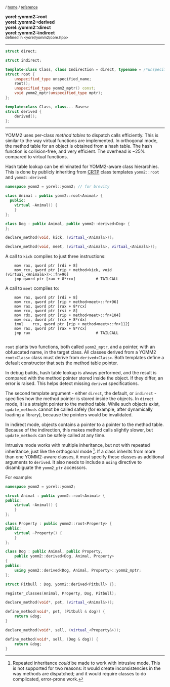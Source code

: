 
<sub>/ [home](/README.md) / [reference](/reference/README.md) </sub>

**yorel::yomm2::root**<br>
**yorel::yomm2::derived**<br>
**yorel::yomm2::direct**<br>
**yorel::yomm2::indirect**<br>
<sub>defined in <yorel/yomm2/core.hpp></sub>

---
```c++
struct direct;

struct indirect;

template<class Class, class Indirection = direct, typename = /*unspecified*/>
struct root {
    unspecified_type unspecified_name;
    root();
    unspecified_type yomm2_mptr() const;
    void yomm2_mptr(unspecified_type mptr);
};

template<class Class, class... Bases>
struct derived {
    derived();
};
```
---
YOMM2 uses per-class _method tables_ to dispatch calls efficiently. This is
similar to the way virtual functions are implemented. In orthogonal mode, the
method table for an object is obtained from a hash table. The hash function is
collision-free, and very efficient. The overhead is ~25% compared to virtual
functions.

Hash table lookup can be eliminated for YOMM2-aware class hierarchies. This
is done by publicly inheriting from
[CRTP](https://en.wikipedia.org/wiki/Curiously_recurring_template_pattern) class
templates `yomm2::root` and `yomm2::derived`:


```c++
namespace yomm2 = yorel::yomm2; // for brevity

class Animal : public yomm2::root<Animal> {
  public:
    virtual ~Animal() {
    }
};

class Dog : public Animal, public yomm2::derived<Dog> {
};

declare_method(void, kick, (virtual_<Animal&>));

declare_method(void, meet, (virtual_<Animal&>, virtual_<Animal&>));
```


A call to `kick` compiles to just three instructions:

```
	mov	rax, qword ptr [rdi + 8]
	mov	rcx, qword ptr [rip + method<kick, void (virtual_<Animal&>)>::fn+96]
	jmp	qword ptr [rax + 8*rcx]         # TAILCALL
```

A call to `meet` compiles to:

```
	mov	rax, qword ptr [rdi + 8]
	mov	rcx, qword ptr [rip + method<meet>::fn+96]
	mov	rax, qword ptr [rax + 8*rcx]
	mov	rcx, qword ptr [rsi + 8]
	mov	rdx, qword ptr [rip + method<meet>::fn+104]
	mov	ecx, dword ptr [rcx + 8*rdx]
	imul	rcx, qword ptr [rip + method<meet>::fn+112]
	mov	rax, qword ptr [rax + 8*rcx]
	jmp	rax                             # TAILCALL


```

`root` plants two functions, both called `yomm2_mptr`, and a pointer, with an
obfuscated name, in the target class. All classes derived from a YOMM2
`root<Class>` class must derive from `derived<Class>`. Both templates define a
default constructor that sets the method table pointer.

In debug builds, hash table lookup is always performed, and the result is
compared with the method pointer stored inside the object. If they differ, an
error is raised. This helps detect missing `derived` specifications.

The second template argument - either `direct`, the default, or `indirect` -
specifies how the method pointer is stored inside the objects. In `direct` mode,
it is a straight pointer to the method table. While such objects exist,
`update_methods` cannot be called safely (for example, after dynamically loading
a library), because the pointers would be invalidated.

In indirect mode, objects contains a pointer to a pointer to the method
table. Because of the indirection, this makes method calls slightly slower, but
`update_methods` can be safely called at any time.

Intrusive mode works with multiple inheritance, but not with repeated
inheritance, just like the orthogonal mode [^1]. If a class inherits from more
than one YOMM2-aware classes, it must specify these classes as additional
arguments to `derived`. It also needs to include a `using` directive to
disambiguate the `yomm2_ptr` accessors.

For example:


```c++
namespace yomm2 = yorel::yomm2;

struct Animal : public yomm2::root<Animal> {
public:
    virtual ~Animal() {
    }
};

class Property : public yomm2::root<Property> {
public:
    virtual ~Property() {
    }
};

class Dog : public Animal, public Property,
    public yomm2::derived<Dog, Animal, Property>
{
public:
    using yomm2::derived<Dog, Animal, Property>::yomm2_mptr;
};

struct Pitbull : Dog, yomm2::derived<Pitbull> {};

register_classes(Animal, Property, Dog, Pitbull);

declare_method(void*, pet, (virtual_<Animal&>));

define_method(void*, pet, (Pitbull & dog)) {
    return &dog;
}

declare_method(void*, sell, (virtual_<Property&>));

define_method(void*, sell, (Dog & dog)) {
    return &dog;
}
```

[^1]: Repeated inheritance _could_ be made to work with intrusive mode. This is
    not supported for two reasons: it would create inconsistencies in the way
    methods are dispatched; and it would require classes to do complicated,
    error-prone work.


